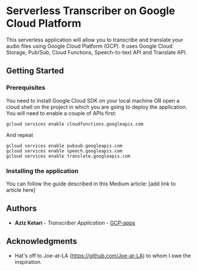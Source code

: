 # Serverless Transcriber on Google Cloud Platform

This serverless application will allow you to transcribe and translate your audio files using Google Cloud Platform (GCP). It uses Google Cloud Storage, Pub/Sub, Cloud Functions, Speech-to-text API and Translate API.

## Getting Started

### Prerequisites

You need to install Google Cloud SDK on your local machine OR open a cloud shell on the project in which you are going to deploy the application. You will need to enable a couple of APIs first:

```
gcloud services enable cloudfunctions.googleapis.com 
```
And repeat
```
gcloud services enable pubsub.googleapis.com
gcloud services enable speech.googleapis.com
gcloud services enable translate.googleapis.com
```

### Installing the application

You can follow the guide described in this Medium article:
[add link to article here]

## Authors

* **Aziz Ketari** - *Transcriber Application* - [GCP-apps](https://github.com/aziz-ketari/google-cloud-apps)

## Acknowledgments

* Hat's off to Joe-at-LA (https://github.com/Joe-at-LA) to whom I owe the inspiration. 
